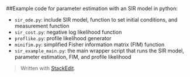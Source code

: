 

##Example code for parameter estimation with an SIR model in python:

- `sir_ode.py`: include SIR model, function to set initial conditions, and measurement function
- `sir_cost.py`: negative log likelihood function
- `proflike.py`: profile likelihood generator
- `minifim.py`: simplified Fisher information matrix (FIM) function
- `sir_example_main.py`: the main wrapper script that runs the SIR model, parameter estimation, FIM, and profile likelihood

> Written with [StackEdit](https://stackedit.io/).
